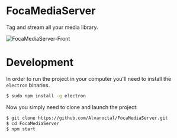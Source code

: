 FocaMediaServer
=====================

Tag and stream all your media library.

![FocaMediaServer-Front](https://cloud.githubusercontent.com/assets/4562922/14845442/8464d2ce-0c5e-11e6-9ae2-e0bc2b41009b.png)

Development
=====================

In order to run the project in your computer you'll need to install the `electron` binaries.

```bash
$ sudo npm install -g electron
```

Now you simply need to clone and launch the project:
```bash
$ git clone https://github.com/Alvaroctal/FocaMediaServer.git
$ cd FocaMediaServer
$ npm start
```